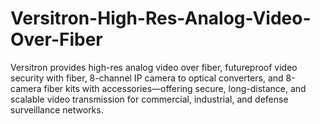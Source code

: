 # Versitron-High-Res-Analog-Video-Over-Fiber
Versitron provides high-res analog video over fiber, futureproof video security with fiber, 8-channel IP camera to optical converters, and 8-camera fiber kits with accessories—offering secure, long-distance, and scalable video transmission for commercial, industrial, and defense surveillance networks.
